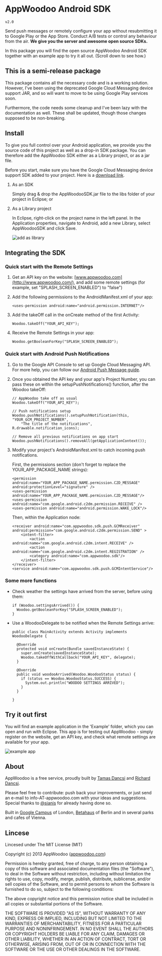 # AppWoodoo Android SDK

`v2.0`

Send push messages or remotely configure your app without resubmitting it to Google Play or the App Store. Conduct A/B tests or control any behaviour from the air. **We give you the server and awesome open source SDKs.**

In this package you will find the open source AppWoodoo Android SDK together with an example app to try it all out. (Scroll down to see how.)

## This is a semi-release package

This package contains all the necessary code and is a working solution. However, I've been using the deprecated Google Cloud Messaging device support JAR, and so will want to move to be using Google Play services soon.

Furthermore, the code needs some cleanup and I've been lazy with the documentation as well. These shall be updated, though those changes supposed to be non-breaking.

## Install

To give you full control over your Android application, we provide you the source code of this project as well as a drop-in SDK package. You can therefore add the AppWoodoo SDK either as a Library project, or as a jar file.

Before you start, make sure you have the Google Cloud Messaging device support SDK added to your project. Here is a [download link](https://code.google.com/p/gcm/source/browse/gcm-client-deprecated/dist/gcm.jar).

1. As an SDK

   Simply drag & drop the AppWoodooSDK.jar file to the libs folder of your project in Eclipse; or

2. As a Library project

   In Eclipse, right-click on the project name in the left panel. In the Application properties, navigate to Android, add a new Library, select AppWoodooSDK and click Save.

   ![add as library](Docs/library.png)

## Integrating the SDK

### Quick start with the Remote Settings

1. Get an API key on the website: [www.appwoodoo.com](http://www.appwoodoo.com/), and add some remote settings (for example, set "SPLASH_SCREEN_ENABLED") to "false")

2. Add the following permissions to the AndroidManifest.xml of your app:

   ```
   <uses-permission android:name="android.permission.INTERNET"/>
   ```

3. Add the takeOff call in the onCreate method of the first Activity:

   ```
   Woodoo.takeOff("YOUR_API_KEY");
   ```

4. Receive the Remote Settings in your app:

   ```
   Woodoo.getBooleanForKey("SPLASH_SCREEN_ENABLED");
   ```

### Quick start with Android Push Notifications

1. Go to the Google API Console to set up Google Cloud Messaging API. For more help, you can follow our [Android Push Message guide](http://www.appwoodoo.com/help/android-push-message/).

2. Once you obtained the API key and your app's Project Number, you can pass these on within the setupPushNotifications() function, after the Woodoo takeOff:

    ```
    // AppWoodoo take off as usual 
    Woodoo.takeOff("YOUR_API_KEY"); 

    // Push notifications setup 
    Woodoo.pushNotifications().setupPushNotification(this, "YOUR_GCM_PROJECT_NUMBER",
        "The title of the notifications", R.drawable.notification_icons); 

    // Remove all previous notifications on app start 
    Woodoo.pushNotifications().removeAll(getApplicationContext());
    ```

3. Modify your project's AndroidManifest.xml to catch incoming push notifications.

    First, the permissions section (don't forget to replace the YOUR_APP_PACKAGE_NAME strings):

    ```
    <permission android:name="YOUR_APP_PACKAGE_NAME.permission.C2D_MESSAGE" android:protectionLevel="signature" />
    <uses-permission android:name="YOUR_APP_PACKAGE_NAME.permission.C2D_MESSAGE"/>
    <uses-permission android:name="com.google.android.c2dm.permission.RECEIVE" />
    <uses-permission android:name="android.permission.WAKE_LOCK"/>
    ```

    Then, within the Application node:

    ```
    <receiver android:name="com.appwoodoo.sdk.push.GCMReceiver" android:permission="com.google.android.c2dm.permission.SEND" >
        <intent-filter>
            <action android:name="com.google.android.c2dm.intent.RECEIVE" />
            <action android:name="com.google.android.c2dm.intent.REGISTRATION" />
            <category android:name="com.appwoodoo.sdk"/>
        </intent-filter>
    </receiver>
    <service android:name="com.appwoodoo.sdk.push.GCMIntentService"/>
    ```

### Some more functions

* Check weather the settings have arrived from the server, before using them:

   ```
   if (Woodoo.settingsArrived()) {
     Woodoo.getBooleanForKey("SPLASH_SCREEN_ENABLED");
   }
   ```

* Use a WoodooDelegate to be notified when the Remote Settings arrive:

   ```
   public class MainActivity extends Activity implements WoodooDelegate {

     @Override
     protected void onCreate(Bundle savedInstanceState) {
       super.onCreate(savedInstanceState);
       Woodoo.takeOffWithCallback("YOUR_API_KEY", delegate);
     }
  
     @Override
     public void woodooArrived(Woodoo.WoodooStatus status) {
       if (status == Woodoo.WoodooStatus.SUCCESS) {
         System.out.println("WOODOO SETTINGS ARRIVED");
       }
     }

   }
   ```

## Try it out first

You will find an example application in the 'Example' folder, which you can open and run with Eclipse. This app is for testing out AppWoodoo - simply register on the website, get an API key, and check what remote settings are available for your app.

   ![example app](Docs/example_app.png)

## About

AppWoodoo is a free service, proudly built by [Tamas Dancsi](http://www.tamasdancsi.com/) and [Richard Dancsi](http://www.wimagguc.com/).

Please feel free to contribute: push back your improvements, or just send an e-mail to info-AT-appwoodoo.com with your ideas and suggestions. Special thanks to [@sianis](https://github.com/sianis/) for already having done so.

Built in [Google Campus](http://www.campuslondon.com/) of London, [Betahaus](http://www.betahaus.de/) of Berlin and in several parks and cafes of Vienna.

## Lincese

Lincesed under The MIT License (MIT)

Copyright (c) 2013 AppWoodoo ([appwoodoo.com](www.appwoodoo.com))

Permission is hereby granted, free of charge, to any person obtaining a copy
of this software and associated documentation files (the "Software"), to deal
in the Software without restriction, including without limitation the rights
to use, copy, modify, merge, publish, distribute, sublicense, and/or sell
copies of the Software, and to permit persons to whom the Software is
furnished to do so, subject to the following conditions:

The above copyright notice and this permission notice shall be included in
all copies or substantial portions of the Software.

THE SOFTWARE IS PROVIDED "AS IS", WITHOUT WARRANTY OF ANY KIND, EXPRESS OR IMPLIED, INCLUDING BUT NOT LIMITED TO THE WARRANTIES OF MERCHANTABILITY,
FITNESS FOR A PARTICULAR PURPOSE AND NONINFRINGEMENT. IN NO EVENT SHALL THE
AUTHORS OR COPYRIGHT HOLDERS BE LIABLE FOR ANY CLAIM, DAMAGES OR OTHER
LIABILITY, WHETHER IN AN ACTION OF CONTRACT, TORT OR OTHERWISE, ARISING FROM,
OUT OF OR IN CONNECTION WITH THE SOFTWARE OR THE USE OR OTHER DEALINGS IN
THE SOFTWARE.

